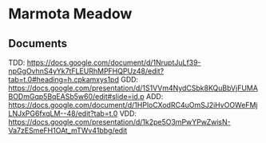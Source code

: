 # Marmota Meadow

## Documents

TDD: https://docs.google.com/document/d/1NruptJuLf39-npGgOvhnS4yYk7tFLEURhMPFHQPUz48/edit?tab=t.0#heading=h.cpkamxys1pd
GDD: https://docs.google.com/presentation/d/1S1VVm4NydCSbk8KQuBbVjFUMABODmGqp5BqEASb5w60/edit#slide=id.p
ADD: https://docs.google.com/document/d/1HPloCXodRC4uOmSJ2iHvOOWeFMjLNJxPG6fxqLM--48/edit?tab=t.0
VDD: https://docs.google.com/presentation/d/1k2pe5O3mPwYPwZwisN-Va7zESmeFH1OAt_mTWv41bbg/edit
